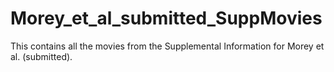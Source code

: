 # Morey_et_al_submitted_SuppMovies
This contains all the movies from the Supplemental Information for Morey et al. (submitted).
